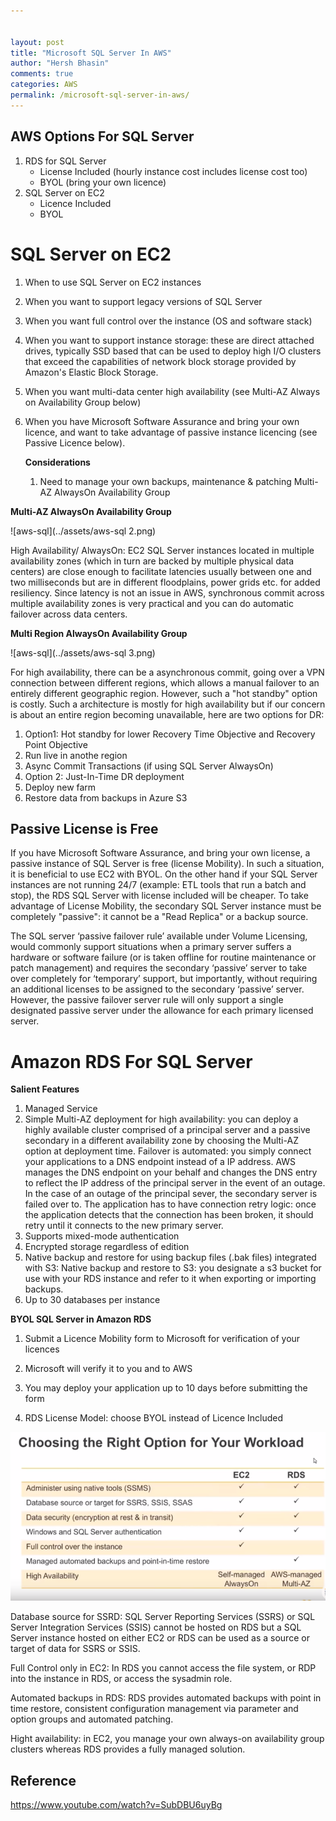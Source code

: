 ```yaml
---


layout: post
title: "Microsoft SQL Server In AWS"
author: "Hersh Bhasin"
comments: true
categories: AWS
permalink: /microsoft-sql-server-in-aws/
---
```




## AWS Options For SQL Server

1. RDS for SQL Server
   * License Included (hourly instance cost includes license cost too)
   * BYOL (bring your own licence)
2. SQL Server on EC2
   * Licence Included
   * BYOL

# SQL Server on EC2

1. When to use SQL Server on EC2 instances

2. When you want to support legacy versions of SQL Server

3. When you want full control over the instance (OS and software stack)

4. When you want to support instance storage: these are direct attached drives, typically SSD based that can be used to deploy high I/O clusters that exceed the capabilities of network block storage provided by Amazon's Elastic Block Storage.

5. When you want multi-data center high availability (see Multi-AZ Always on Availability Group below)

6. When you have Microsoft Software Assurance and bring your own licence, and want to take advantage of passive instance licencing (see Passive Licence below).

   **Considerations**

   1. Need to manage your own backups, maintenance & patching
      Multi- AZ AlwaysOn Availability Group

   

**Multi-AZ AlwaysOn Availability Group**

![aws-sql](../assets/aws-sql 2.png)

High Availability/ AlwaysOn: EC2 SQL Server instances located in multiple availability zones (which in turn are backed by multiple physical data centers) are close enough to facilitate  latencies usually between one and two milliseconds but are in different floodplains, power grids etc. for added resiliency. Since latency is not an issue in AWS, synchronous commit across multiple availability zones is very practical and you can do automatic failover across data centers.

**Multi Region AlwaysOn Availability Group**

![aws-sql](../assets/aws-sql 3.png)

For high availability, there can be a asynchronous commit, going over a VPN connection between different regions, which allows a manual failover  to an entirely different geographic region. However, such a "hot standby" option is costly.
Such a architecture is mostly for high availability but if our concern is about an entire region becoming unavailable, here are two options for DR:

1.	Option1: Hot standby  for lower Recovery Time Objective and Recovery Point Objective 
2.	Run live in anothe region
3.	Async Commit Transactions (if using SQL Server AlwaysOn)
4.	Option 2: Just-In-Time  DR deployment 
5.	Deploy new farm
6.	Restore data from backups in Azure S3

## Passive License is Free

If you have Microsoft Software Assurance, and bring your own license, a passive instance of SQL Server is free (license Mobility). In such a situation, it is beneficial to use EC2 with BYOL. On the other hand if your SQL Server instances are not running 24/7 (example: ETL tools that run a batch and stop), the RDS SQL Server with license included will be cheaper.
To take advantage of License Mobility, the secondary SQL Server instance must be completely "passive": it cannot be a "Read Replica" or a backup source.

The SQL server ‘passive failover rule’  available under Volume Licensing, would commonly support situations when a primary server suffers a hardware or software failure (or is taken offline for routine maintenance or patch management) and requires the secondary ‘passive’ server to take over completely for ‘temporary’ support, but importantly, without requiring an additional licenses to be assigned to the secondary ‘passive’ server. However, the passive failover server rule will only support a single designated passive server under the allowance for each primary licensed server.



# Amazon RDS For SQL Server

**Salient Features**

1. Managed Service
2. Simple Multi-AZ deployment for high availability: you can deploy a highly available cluster comprised of a principal server and a passive secondary in a different availability zone by choosing the Multi-AZ option at deployment time. Failover is automated: you simply connect your applications to a DNS endpoint instead of a IP address. AWS manages the DNS endpoint on your behalf and changes the DNS entry to reflect the IP address of the principal server in the event of an outage. In the case of an outage of the principal sever, the secondary server is failed over to. The application has to have connection retry logic: once the application detects that the connection has been broken, it should retry until it connects to the new primary server.
3. Supports mixed-mode authentication
4. Encrypted storage regardless of edition
5. Native backup and restore for using backup files (.bak files) integrated with S3: Native backup and restore to S3: you designate a s3 bucket for use with your RDS instance and refer to it when exporting or importing backups.
6. Up to 30 databases per instance

**BYOL SQL Server in Amazon RDS**

1. Submit a Licence Mobility form to Microsoft for verification of your licences

2. Microsoft will verify it to you and to AWS

3. You may deploy your application up to 10 days before submitting the form

4. RDS License Model: choose BYOL instead of Licence Included

   

![aws-sql](../assets/aws-sql.png)



Database source for SSRD: SQL Server Reporting Services (SSRS) or SQL Server Integration Services (SSIS) cannot be hosted on RDS but a SQL Server instance hosted on either EC2 or RDS can be used as a source or target of data for SSRS or SSIS.

Full Control only in EC2: In RDS you cannot access the file system, or RDP into the instance in RDS, or access the sysadmin role.

Automated backups in RDS: RDS provides automated backups with point in time restore, consistent configuration management via parameter and option groups and automated patching.

Hight availability: in EC2, you manage your own always-on availability group clusters whereas RDS provides a fully managed solution.



## Reference

https://www.youtube.com/watch?v=SubDBU6uyBg
